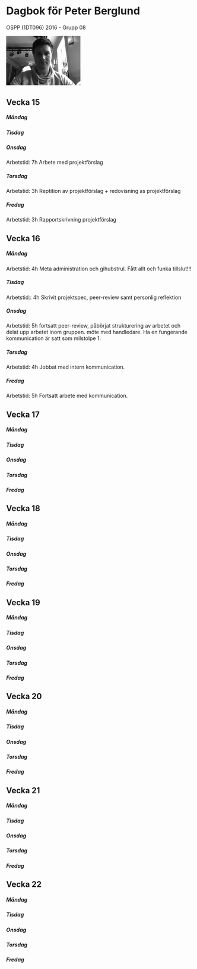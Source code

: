 # Dagbok för Peter Berglund

OSPP (1DT096) 2016 - Grupp 08

<img src="../images/peter.png" width="200">

## Vecka 15

##### Måndag

##### Tisdag

##### Onsdag
Arbetstid: 7h Arbete med projektförslag
##### Torsdag
Arbetstid: 3h Reptition av projektförslag + redovisning as projektförslag 
##### Fredag
Arbetstid: 3h Rapportskrivning projektförslag

## Vecka 16

##### Måndag
Arbetstid: 4h Meta administration och gihubstrul. Fått allt och funka tillslut!!!
##### Tisdag
Arbetstid:: 4h Skrivit projektspec, peer-review samt personlig reflektion 
##### Onsdag
Arbetstid: 5h fortsatt peer-review, påbörjat strukturering av arbetet och delat upp arbetet inom gruppen. möte med handledare. Ha en fungerande kommunication är satt som milstolpe 1.
##### Torsdag
Arbetstid: 4h Jobbat med intern kommunication.
##### Fredag
Arbetstid: 5h Fortsatt arbete med kommunication.  

## Vecka 17

##### Måndag

##### Tisdag

##### Onsdag

##### Torsdag

##### Fredag

## Vecka 18

##### Måndag

##### Tisdag

##### Onsdag

##### Torsdag

##### Fredag

## Vecka 19

##### Måndag

##### Tisdag

##### Onsdag

##### Torsdag

##### Fredag

## Vecka 20

##### Måndag

##### Tisdag

##### Onsdag

##### Torsdag

##### Fredag

## Vecka 21

##### Måndag

##### Tisdag

##### Onsdag

##### Torsdag

##### Fredag

## Vecka 22

##### Måndag

##### Tisdag

##### Onsdag

##### Torsdag

##### Fredag
